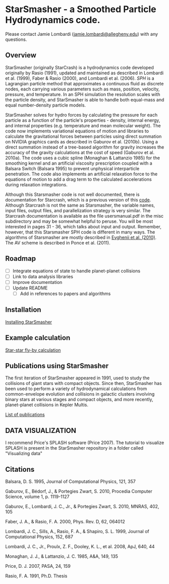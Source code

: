 # StarSmasher - a Smoothed Particle Hydrodynamics code.

Please contact Jamie Lombardi (jamie.lombardi@allegheny.edu) with any questions.

## Overview
StarSmasher (originally StarCrash) is a hydrodynamics code developed originally by Rasio (1991), updated and maintained as described in Lombardi et al. (1999), Faber & Rasio (2000), and Lombardi et al. (2006). 
_SPH_ is a Lagrangian particle method that approximates a continuous fluid as discrete nodes, each carrying various parameters such as mass, position, velocity, pressure, and temperature. 
In an SPH simulation the resolution scales with the particle density, and StarSmasher is able to handle both equal-mass and equal number-density particle models.

StarSmasher solves for hydro forces by calculating the pressure for each particle as a function of the particle's properties - density, internal energy, and internal properties (e.g. temperature and mean molecular weight).
The code now implements variational equations of motion and libraries to calculate the gravitational forces between particles using direct summation on NVIDIA graphics cards as described in Gaburov et al. (2010b). 
Using a direct summation instead of a tree-based algorithm for gravity increases the accuracy of the gravity calculations at the cost of speed (Gaburov et al. 2010a). 
The code uses a cubic spline (Monaghan & Lattanzio 1985) for the smoothing kernel and an artificial viscosity prescription coupled with a Balsara Switch (Balsara 1995) to prevent unphysical interparticle penetration. 
The code also implements an artificial relaxation force to the equations of motion to add a drag term to the calculated accelerations during relaxation integrations.

Although this Starsmasher code is not well documented, there is documentation for Starcrash, which is a previous version of this [code](http://ciera.northwestern.edu/StarCrash/).
Although Starcrash is not the same as Starsmasher, the variable names, input files, output files, and parallelization strategy is very similar.
The Starcrash documentation is available as the file usersmanual.pdf in the misc subdirectory and may be somewhat helpful to peruse.
You will be most interested in pages 31 - 36, which talks about input and output.
Remember, however, that this Starsmasher SPH code is different in many ways.
The algorithms of Starsmasher are mostly described in [Evghenii et al. (2010)](http://adsabs.harvard.edu/abs/2010MNRAS.402..105G).
The AV scheme is described in Ponce et al. (2011).

## Roadmap
- [ ] Integrate equations of state to handle planet-planet collisions
- [ ] Link to data analysis libraries
- [ ] Improve documentation
- [ ] Update README
  - [ ] Add in references to papers and algorithms

## Installation
[Installing StarSmasher](https://github.com/jalombar/starsmasher/blob/master/documentation/installation.md)

## Example calculation
[Star-star fly-by calculation](https://github.com/jalombar/starsmasher/blob/master/documentation/walkthroughs/star_star_flyby.md)

## Publications using StarSmasher
The first iteration of StarSmasher appeared in 1991, used to study the collisions of giant stars with compact objects.
Since then, StarSmasher has been used to perform a variety of hydrodynamical calculations from common-envelope evolution and collisions in  galactic clusters involving binary stars at various stages and compact objects, and more recently, planet-planet collisions in Kepler Multis.

[List of publications](https://github.com/jalombar/starsmasher/blob/master/documentation/publications.md)

## DATA VISUALIZATION
I recommend Price's SPLASH software (Price 2007).
The tutorial to visualize SPLASH is present in the StarSmasher repository in a folder called "Visualizing data"

## Citations
Balsara, D. S. 1995, Journal of Computational Physics, 121, 357

Gaburov, E., Bédorf, J., & Portegies Zwart, S. 2010, Procedia Computer Science, volume 1, p. 1119-1127

Gaburov, E., Lombardi, J. C., Jr., & Portegies Zwart, S. 2010, MNRAS, 402, 105

Faber, J. A., & Rasio, F. A. 2000, Phys. Rev. D, 62, 064012

Lombardi, J. C., Sills, A., Rasio, F. A., & Shapiro, S. L. 1999, Journal of Computational Physics, 152, 687

Lombardi, J. C., Jr., Proulx, Z. F., Dooley, K. L., et al. 2008, ApJ, 640, 44

Monaghan, J. J., & Lattanzio, J. C. 1985, A&A, 149, 135

Price, D. J. 2007, PASA, 24, 159

Rasio, F. A. 1991, Ph.D. Thesis


